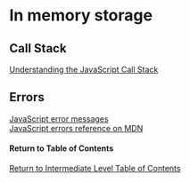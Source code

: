 # In memory storage

## Call Stack

[Understanding the JavaScript Call Stack](https://medium.freecodecamp.org/understanding-the-javascript-call-stack-861e41ae61d4)<br>

## Errors


[JavaScript error messages](https://codeburst.io/javascript-error-messages-debugging-d23f84f0ae7c)<br>
[JavaScript errors reference on MDN](https://developer.mozilla.org/en-US/docs/Web/JavaScript/Reference/Errors)<br>


#### Return to Table of Contents
[Return to Intermediate Level Table of Contents](https://github.com/TraceDugar/reading-notes/blob/main/301/toc.md)
